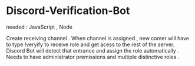 # Discord-Verification-Bot
needed : JavaScript , Node 

Create receiving channel . When channel is assigned , new comer will have to type !veryify to receive role and get acess to the rest of the server. 
Discord Bot will detect that entrance and assign the role automatically .
Needs to have administrator premissions and multiple distinctive roles . 
